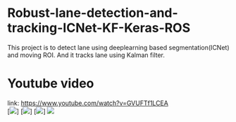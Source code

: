 # Robust-lane-detection-and-tracking-ICNet-KF-Keras-ROS
This project is to detect lane using deeplearning based segmentation(ICNet) and moving ROI. And it tracks lane using Kalman filter.

# Youtube video
link: https://www.youtube.com/watch?v=GVUFTf1LCEA  
[![](https://img.youtube.com/vi/GVUFTf1LCEA/0.jpg)] 
[![](https://img.youtube.com/vi/GVUFTf1LCEA/1.jpg)]
[![](https://img.youtube.com/vi/GVUFTf1LCEA/3.jpg)]
![](https://gyazo.com/eb5c5741b6a9a16c692170a41a49c858.png)
